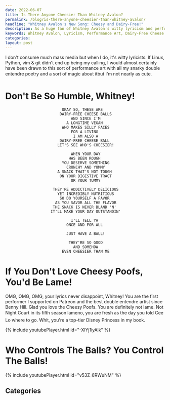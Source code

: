 ```yaml
---
date: 2022-06-07
title: Is There Anyone Cheesier Than Whitney Avalon?
permalink: /blog/is-there-anyone-cheesier-than-whitney-avalon/
headline: "Whitney Avalon's New Song: Cheesy and Dairy-Free!"
description: As a huge fan of Whitney Avalon's witty lyricism and performance art, I'm so glad she released a song about dairy-free cheese balls! Her talent is amazing and she's not just a Disney Princess - she's a top-tier one in my book. Who controls the balls? Whitney Avalon does! Read my blog post to find out more about her amazing song.
keywords: Whitney Avalon, Lyricism, Performance Art, Dairy-Free Cheese Balls, Cheesy Poofs, Disney Princess, Song, Talent, Blog Post
categories: 
layout: post
---
```


I don't consume much mass media but when I do, it's witty lyricists. If Linux,
Python, vim & git didn't end up being my calling, I would almost certainly have
been drawn to this sort of performance art with all my snarky double entendre
poetry and a sort of magic about it&#151;but I'm not nearly as cute.

# Don't Be So Humble, Whitney!

                             OKAY SO, THESE ARE
                            DAIRY-FREE CHEESE BALLS
                                 AND SINCE I'M
                               A LONGTIME VEGAN
                             WHO MAKES SILLY FACES
                                 FOR A LIVING
                                  I AM ALSO A
                            DAIRY-FREE CHEESE BALL
                           LET'S SEE WHO'S CHEESIER!

                                 WHEN YOUR DAY
                                HAS BEEN ROUGH
                             YOU DESERVE SOMETHING
                               CRUNCHY AND YUMMY
                           A SNACK THAT'S NOT TOUGH
                            ON YOUR DIGESTIVE TRACT
                                 OR YOUR TUMMY

                         THEY'RE ADDICTIVELY DELICIOUS
                           YET INCREDIBLY NUTRITIOUS
                            SO DO YOURSELF A FAVOR
                          AS YOU SAVOR ALL THE FLAVOR
                         THE SNACK IS NEVER BLAND 'N'
                        IT'LL MAKE YOUR DAY OUTSTANDIN'

                                 I'LL TELL YA
                               ONCE AND FOR ALL

                               JUST HAVE A BALL!

                                THEY'RE SO GOOD
                                  AND SOMEHOW
                             EVEN CHEESIER THAN ME

# If You Don't Love Cheesy Poofs, You'd Be Lame!

OMG, OMG, OMG, your lyrics never disappoint, Whitney! You are the first
performer I supported on Patreon and the best double entendre artist since
Benny Hill. Glad you love the Cheesy Poofs. You are definitely not lame. Not
Night Court in its fifth season lame&#151;no, you are fresh as the day you told
Cee Lo where to go. Whit, you're a top-tier Disney Princess in my book.

{% include youtubePlayer.html id="-XlYj1iyAlk" %}

# Who Controls The Balls? You Control The Balls!

{% include youtubePlayer.html id="v53Z_6RWuNM" %}


## Categories

<ul></ul>